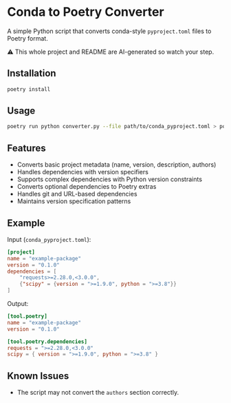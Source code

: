 # Conda to Poetry Converter

A simple Python script that converts conda-style `pyproject.toml` files to Poetry format.

⚠️ This whole project and README are AI-generated so watch your step.

## Installation

```bash
poetry install
```

## Usage

```bash
poetry run python converter.py --file path/to/conda_pyproject.toml > poetry_pyproject.toml
```

## Features

- Converts basic project metadata (name, version, description, authors)
- Handles dependencies with version specifiers
- Supports complex dependencies with Python version constraints
- Converts optional dependencies to Poetry extras
- Handles git and URL-based dependencies
- Maintains version specification patterns

## Example

Input (`conda_pyproject.toml`):
```toml
[project]
name = "example-package"
version = "0.1.0"
dependencies = [
    "requests>=2.28.0,<3.0.0",
    {"scipy" = {version = ">=1.9.0", python = ">=3.8"}}
]
```

Output:
```toml
[tool.poetry]
name = "example-package"
version = "0.1.0"

[tool.poetry.dependencies]
requests = ">=2.28.0,<3.0.0"
scipy = { version = ">=1.9.0", python = ">=3.8" }
``` 

## Known Issues

- The script may not convert the `authors` section correctly.
